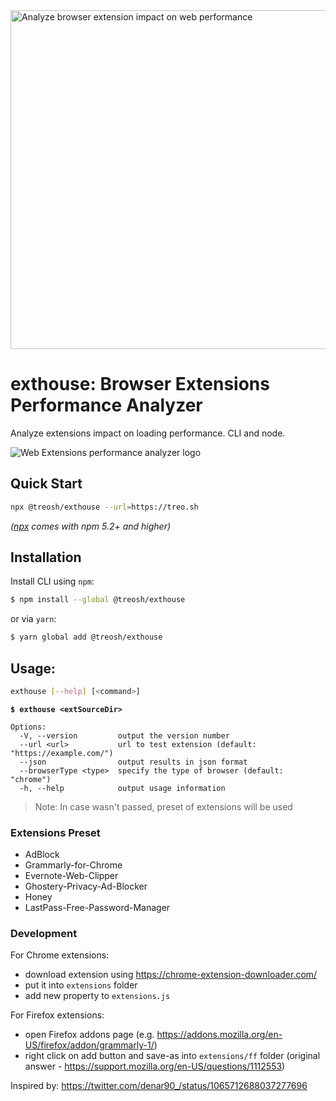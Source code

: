 <img align="center" width="542" alt="Analyze browser extension impact on web performance" src="https://user-images.githubusercontent.com/158189/58571339-d0d6de00-8239-11e9-8fad-898781a5933e.png">

# exthouse: Browser Extensions Performance Analyzer

Analyze extensions impact on loading performance. CLI and node.

<img align="center" alt="Web Extensions performance analyzer logo" src="https://user-images.githubusercontent.com/6231516/57575027-796bfc00-744b-11e9-80ce-282a97b6d699.png">

## Quick Start

```sh
npx @treosh/exthouse --url=https://treo.sh
```

_([npx](https://medium.com/@maybekatz/introducing-npx-an-npm-package-runner-55f7d4bd282b) comes with npm 5.2+ and higher)_

## Installation

Install CLI using `npm`:

```bash
$ npm install --global @treosh/exthouse
```

or via `yarn`:

```bash
$ yarn global add @treosh/exthouse
```

## Usage:

```bash
exthouse [--help] [<command>]
```

**`$ exthouse <extSourceDir>`**

```
Options:
  -V, --version         output the version number
  --url <url>           url to test extension (default: "https://example.com/")
  --json                output results in json format
  --browserType <type>  specify the type of browser (default: "chrome")
  -h, --help            output usage information
```

> Note: In case <extSourceDir> wasn't passed, preset of extensions will be used

### Extensions Preset

- AdBlock
- Grammarly-for-Chrome
- Evernote-Web-Clipper
- Ghostery-Privacy-Ad-Blocker
- Honey
- LastPass-Free-Password-Manager

### Development

For Chrome extensions:

- download extension using https://chrome-extension-downloader.com/
- put it into `extensions` folder
- add new property to `extensions.js`

For Firefox extensions:

- open Firefox addons page (e.g. https://addons.mozilla.org/en-US/firefox/addon/grammarly-1/)
- right click on add button and save-as into `extensions/ff` folder
  (original answer - https://support.mozilla.org/en-US/questions/1112553)

Inspired by: https://twitter.com/denar90_/status/1065712688037277696
